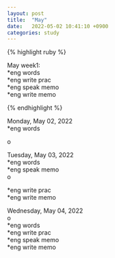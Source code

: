 ```yaml
---
layout: post
title:  "May"
date:   2022-05-02 10:41:10 +0900
categories: study
---
```


{% highlight ruby %}


May week1:  
*eng words  
*eng write prac  
*eng speak memo   
*eng write memo  


{% endhighlight %}


Monday, May 02, 2022  
*eng words  
    
o


Tuesday, May 03, 2022  
*eng words  
*eng speak memo   
o  

*eng write prac  
*eng write memo  

  
Wednesday, May 04, 2022  
o  
*eng words  
*eng write prac  
*eng speak memo   
*eng write memo  
